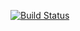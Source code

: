 [![Build Status](https://travis-ci.com/doadin/PlexusStatusDungeonDebuff.svg?branch=master)](https://travis-ci.com/doadin/PlexusStatusDungeonDebuff)